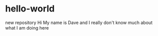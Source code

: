 # hello-world
new repository
Hi My name is Dave and I really don't know much about what I am doing here
